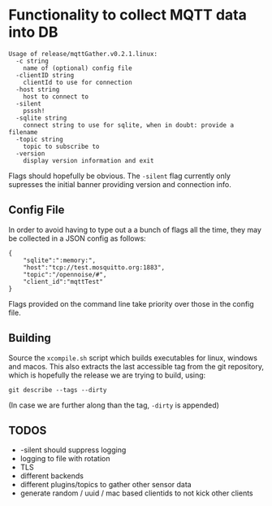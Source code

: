 
# Functionality to collect MQTT data into DB

	Usage of release/mqttGather.v0.2.1.linux:
	  -c string
		name of (optional) config file
	  -clientID string
		clientId to use for connection
	  -host string
		host to connect to
	  -silent
		psssh!
	  -sqlite string
		connect string to use for sqlite, when in doubt: provide a filename
	  -topic string
		topic to subscribe to
	  -version
		display version information and exit

Flags should hopefully be obvious. The `-silent` flag currently only
supresses the initial banner providing version and connection info.


## Config File

In order to avoid having to type out a a bunch of flags all the time,
they may be collected in a JSON config as follows:

	{
		"sqlite":":memory:",
		"host":"tcp://test.mosquitto.org:1883",
		"topic":"/opennoise/#",
		"client_id":"mqttTest"
	}

Flags provided on the command line take priority over those in the
config file.

## Building

Source the `xcompile.sh` script which builds executables for linux,
windows and macos. This also extracts the last accessible tag from the
git repository, which is hopefully the release we are trying to build,
using:

	git describe --tags --dirty

(In case we are further along than the tag, `-dirty` is appended)


## TODOS

- -silent should suppress logging
- logging to file with rotation
- TLS
- different backends
- different plugins/topics to gather other sensor data
- generate random / uuid / mac based clientids to not kick other clients

